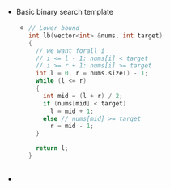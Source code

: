 - Basic binary search template
	- ```cpp
	  // Lower bound
	  int lb(vector<int> &nums, int target)
	  {
	    // we want forall i
	    // i <= l - 1: nums[i] < target
	    // i >= r + 1: nums[i] >= target
	    int l = 0, r = nums.size() - 1;
	    while (l <= r)
	    {
	      int mid = (l + r) / 2;
	      if (nums[mid] < target)
	        l = mid + 1;
	      else // nums[mid] >= target
	        r = mid - 1;
	    }
	  
	    return l;
	  }
	  ```
- ##